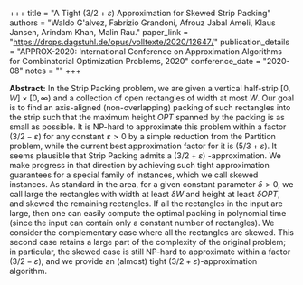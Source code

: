 +++
title = "A Tight $(3/2+\varepsilon)$ Approximation for Skewed Strip Packing"
authors = "Waldo G\'alvez, Fabrizio Grandoni, Afrouz Jabal Ameli, Klaus Jansen, Arindam Khan, Malin Rau."
paper_link = "https://drops.dagstuhl.de/opus/volltexte/2020/12647/"
publication_details = "APPROX-2020: International Conference on Approximation Algorithms for Combinatorial Optimization Problems, 2020"
conference_date = "2020-08"
notes = ""
+++

<b>Abstract:</b>
In the Strip Packing problem, we are given a vertical half-strip $[0 , W] \times [0 , \infty)$ and a collection of open rectangles of width at most $W$. Our goal is to find an axis-aligned (non-overlapping) packing of such rectangles into the strip such that the maximum height $OPT$ spanned by the packing is as small as possible. It is NP-hard to approximate this problem within a factor $(3 / 2 - \varepsilon)$ for any constant $\varepsilon> 0$ by a simple reduction from the Partition problem, while the current best approximation factor for it is $(5/3 +\varepsilon)$. It seems plausible that Strip Packing admits a $(3 / 2 + \varepsilon)$ -approximation. We make progress in that direction by achieving such tight approximation guarantees for a special family of instances, which we call skewed instances. As standard in the area, for a given constant parameter $\delta> 0$, we call large the rectangles with width at least $\delta W$ and height at least $\delta OPT$, and skewed the remaining rectangles. If all the rectangles in the input are large, then one can easily compute the optimal packing in polynomial time (since the input can contain only a constant number of rectangles). We consider the complementary case where all the rectangles are skewed. This second case retains a large part of the complexity of the original problem; in particular, the skewed case is still NP-hard to approximate within a factor $(3 / 2 - \varepsilon)$, and we provide an (almost) tight $(3 / 2 + ε)$-approximation algorithm.

